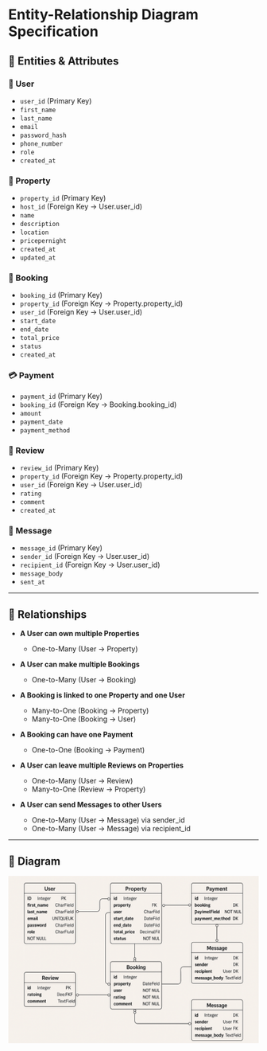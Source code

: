# Entity-Relationship Diagram Specification

## 📌 Entities & Attributes

### 🧑 User
- `user_id` (Primary Key)
- `first_name`
- `last_name`
- `email`
- `password_hash`
- `phone_number`
- `role`
- `created_at`

### 🏡 Property
- `property_id` (Primary Key)
- `host_id` (Foreign Key → User.user_id)
- `name`
- `description`
- `location`
- `pricepernight`
- `created_at`
- `updated_at`

### 📅 Booking
- `booking_id` (Primary Key)
- `property_id` (Foreign Key → Property.property_id)
- `user_id` (Foreign Key → User.user_id)
- `start_date`
- `end_date`
- `total_price`
- `status`
- `created_at`

### 💳 Payment
- `payment_id` (Primary Key)
- `booking_id` (Foreign Key → Booking.booking_id)
- `amount`
- `payment_date`
- `payment_method`

### 🌟 Review
- `review_id` (Primary Key)
- `property_id` (Foreign Key → Property.property_id)
- `user_id` (Foreign Key → User.user_id)
- `rating`
- `comment`
- `created_at`

### 💬 Message
- `message_id` (Primary Key)
- `sender_id` (Foreign Key → User.user_id)
- `recipient_id` (Foreign Key → User.user_id)
- `message_body`
- `sent_at`

---

## 📌 Relationships

- **A User can own multiple Properties**
  - One-to-Many (User → Property)

- **A User can make multiple Bookings**
  - One-to-Many (User → Booking)

- **A Booking is linked to one Property and one User**
  - Many-to-One (Booking → Property)
  - Many-to-One (Booking → User)

- **A Booking can have one Payment**
  - One-to-One (Booking → Payment)

- **A User can leave multiple Reviews on Properties**
  - One-to-Many (User → Review)
  - Many-to-One (Review → Property)

- **A User can send Messages to other Users**
  - One-to-Many (User → Message) via sender_id
  - One-to-Many (User → Message) via recipient_id

---

## 🎨 Diagram

![Airbnb Entity-Relationship Diagram](airbnb_erd.png)

